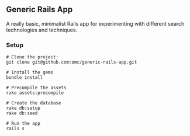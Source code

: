 ## Generic Rails App

A really basic, minimalist Rails app for experimenting with different search technologies and techniques.

### Setup

```
# Clone the project:
git clone git@github.com:omc/generic-rails-app.git

# Install the gems
bundle install

# Precompile the assets
rake assets:precompile

# Create the database
rake db:setup
rake db:seed

# Run the app
rails s
```
